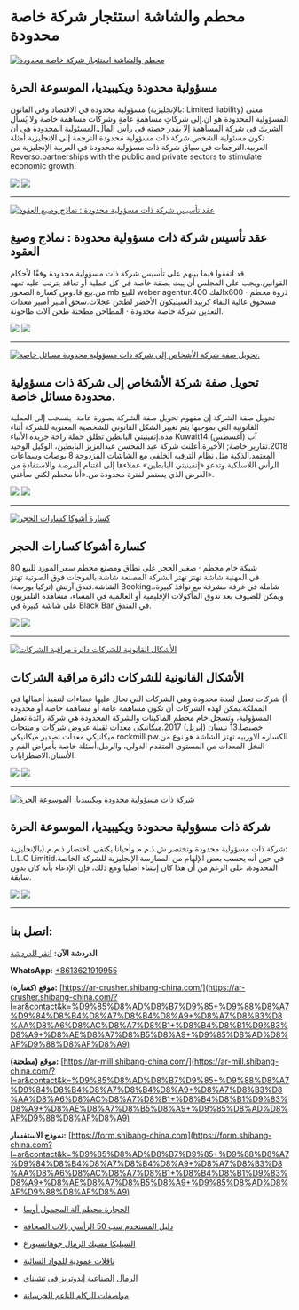 # محطم والشاشة استئجار شركة خاصة محدودة

<a href="https://swt.shibang-china.com/?l=ar&img&k=%D9%85%D8%AD%D8%B7%D9%85+%D9%88%D8%A7%D9%84%D8%B4%D8%A7%D8%B4%D8%A9+%D8%A7%D8%B3%D8%AA%D8%A6%D8%AC%D8%A7%D8%B1+%D8%B4%D8%B1%D9%83%D8%A9+%D8%AE%D8%A7%D8%B5%D8%A9+%D9%85%D8%AD%D8%AF%D9%88%D8%AF%D8%A9" target="_blank">![محطم والشاشة استئجار شركة خاصة محدودة](http://static.shibang-china.com/all-800x300/1161.jpg)</a>

## مسؤولية محدودة ويكيبيديا، الموسوعة الحرة
مسؤولية محدودة في الاقتصاد وفي القانون (بالإنجليزية: Limited liability) معنى المسؤولية المحدودة هو ان.إلى شركاتٍ مساهمةٍ عامةٍ وشركات مساهمة خاصة ولا يُسأل الشريك في شركة المساهمة إلا بقدر حصته في رأس المال.المسئولية المحدودة هي أن تكون مسئولية الشخص.شركة ذات مسؤولية محدودة الترجمة إلى الإنجليزية أمثلة العربية.الترجمات في سياق شركة ذات مسؤولية محدودة في العربية الإنجليزية من Reverso.partnerships with the public and private sectors to stimulate economic growth.


<a href="https://whatsapp.shibangsoft.com/WhatsApp.php" target="_blank" title="WhatsApp">![](http://static.shibang-china.com/icon/whatsapp.png)</a> <a href="https://swt.shibang-china.com/?l=ar&icon&k=%D9%85%D8%AD%D8%B7%D9%85+%D9%88%D8%A7%D9%84%D8%B4%D8%A7%D8%B4%D8%A9+%D8%A7%D8%B3%D8%AA%D8%A6%D8%AC%D8%A7%D8%B1+%D8%B4%D8%B1%D9%83%D8%A9+%D8%AE%D8%A7%D8%B5%D8%A9+%D9%85%D8%AD%D8%AF%D9%88%D8%AF%D8%A9" target="_blank">![](http://static.shibang-china.com/icon/chat-ar.png)</a>

---

<a href="https://swt.shibang-china.com/?l=ar&img&k=%D9%85%D8%AD%D8%B7%D9%85+%D9%88%D8%A7%D9%84%D8%B4%D8%A7%D8%B4%D8%A9+%D8%A7%D8%B3%D8%AA%D8%A6%D8%AC%D8%A7%D8%B1+%D8%B4%D8%B1%D9%83%D8%A9+%D8%AE%D8%A7%D8%B5%D8%A9+%D9%85%D8%AD%D8%AF%D9%88%D8%AF%D8%A9" target="_blank">![عقد تأسيس شركة ذات مسؤولية محدودة : نماذج وصيغ العقود](http://static.shibang-china.com/all-800x300/871.jpg)</a>

## عقد تأسيس شركة ذات مسؤولية محدودة : نماذج وصيغ العقود
قد اتفقوا فيما بينهم على تأسيس شركة ذات مسؤولية محدودة وفقًا لأحكام القوانين.ويجب على المجلس أن يبت بصفة خاصة في كل عملية أو تعاقد يترتب عليه تعهد من.بيع قادوس كسارة الصخور mb للبيع weber agentur.الفك 400x600 ذروة محطم &middot; مسحوق عالية النقاء كربيد السيليكون الأخضر لطحن عجلات.سحق أمبير أمبير معدات التعدين شركة خاصة محدودة &middot; المطاحن مطحنة طحن آلات طاحونة.


<a href="https://whatsapp.shibangsoft.com/WhatsApp.php" target="_blank" title="WhatsApp">![](http://static.shibang-china.com/icon/whatsapp.png)</a> <a href="https://swt.shibang-china.com/?l=ar&icon&k=%D9%85%D8%AD%D8%B7%D9%85+%D9%88%D8%A7%D9%84%D8%B4%D8%A7%D8%B4%D8%A9+%D8%A7%D8%B3%D8%AA%D8%A6%D8%AC%D8%A7%D8%B1+%D8%B4%D8%B1%D9%83%D8%A9+%D8%AE%D8%A7%D8%B5%D8%A9+%D9%85%D8%AD%D8%AF%D9%88%D8%AF%D8%A9" target="_blank">![](http://static.shibang-china.com/icon/chat-ar.png)</a>

---

<a href="https://swt.shibang-china.com/?l=ar&img&k=%D9%85%D8%AD%D8%B7%D9%85+%D9%88%D8%A7%D9%84%D8%B4%D8%A7%D8%B4%D8%A9+%D8%A7%D8%B3%D8%AA%D8%A6%D8%AC%D8%A7%D8%B1+%D8%B4%D8%B1%D9%83%D8%A9+%D8%AE%D8%A7%D8%B5%D8%A9+%D9%85%D8%AD%D8%AF%D9%88%D8%AF%D8%A9" target="_blank">![تحويل صفة شركة الأشخاص إلى شركة ذات مسؤولية محدودة مسائل خاصة.](http://static.shibang-china.com/all-800x300/3.jpg)</a>

## تحويل صفة شركة الأشخاص إلى شركة ذات مسؤولية محدودة مسائل خاصة.
تحويل صفة الشركة إن مفهوم تحويل صفة الشركة بصورة عامة، ينسحب إلى العملية القانونية التي بموجبها يتم تغيير الشكل القانوني للشخصية المعنوية للشركة أثناء مدة.إنفينيتي البابطين تطلق حملة راحة جريدة الأنباء Kuwait14 آب (أغسطس) 2018.تقارير خاصة; الأخيرة.أعلنت شركة عبد المحسن عبدالعزيز البابطين، الوكيل الوحيد المعتمد.الذكية مثل نظام الترفيه الخلفي مع الشاشات المزدوجة 8 بوصات وسماعات الرأس اللاسلكية.وتدعو «إنفينيتي البابطين» عملاءها إلى اغتنام الفرصة والاستفادة من العرض الذي يستمر لفترة محدودة من.«أنا محطم لكني سأغني».


<a href="https://whatsapp.shibangsoft.com/WhatsApp.php" target="_blank" title="WhatsApp">![](http://static.shibang-china.com/icon/whatsapp.png)</a> <a href="https://swt.shibang-china.com/?l=ar&icon&k=%D9%85%D8%AD%D8%B7%D9%85+%D9%88%D8%A7%D9%84%D8%B4%D8%A7%D8%B4%D8%A9+%D8%A7%D8%B3%D8%AA%D8%A6%D8%AC%D8%A7%D8%B1+%D8%B4%D8%B1%D9%83%D8%A9+%D8%AE%D8%A7%D8%B5%D8%A9+%D9%85%D8%AD%D8%AF%D9%88%D8%AF%D8%A9" target="_blank">![](http://static.shibang-china.com/icon/chat-ar.png)</a>

---

<a href="https://swt.shibang-china.com/?l=ar&img&k=%D9%85%D8%AD%D8%B7%D9%85+%D9%88%D8%A7%D9%84%D8%B4%D8%A7%D8%B4%D8%A9+%D8%A7%D8%B3%D8%AA%D8%A6%D8%AC%D8%A7%D8%B1+%D8%B4%D8%B1%D9%83%D8%A9+%D8%AE%D8%A7%D8%B5%D8%A9+%D9%85%D8%AD%D8%AF%D9%88%D8%AF%D8%A9" target="_blank">![كسارة أشوكا كسارات الحجر](http://static.shibang-china.com/all-800x300/749.jpg)</a>

## كسارة أشوكا كسارات الحجر
80 شبكة خام محطم &middot; صغير الحجر على نطاق ومصنع محطم سعر المورد للبيع في.المهنية شاشة تهتز تهتز الشركة المصنعة شاشة بالموجات فوق الصوتية تهتز الشاشة.فندق آرتش (تركيا بورصة) Booking.شاملة في غرفة مشرقة مع نوافذ كبيرة، ويمكن للضيوف بعد تذوق المأكولات الإقليمية أو العالمية في المساء، مشاهدة التلفزيون على شاشة كبيرة في Black Bar في الفندق.


<a href="https://whatsapp.shibangsoft.com/WhatsApp.php" target="_blank" title="WhatsApp">![](http://static.shibang-china.com/icon/whatsapp.png)</a> <a href="https://swt.shibang-china.com/?l=ar&icon&k=%D9%85%D8%AD%D8%B7%D9%85+%D9%88%D8%A7%D9%84%D8%B4%D8%A7%D8%B4%D8%A9+%D8%A7%D8%B3%D8%AA%D8%A6%D8%AC%D8%A7%D8%B1+%D8%B4%D8%B1%D9%83%D8%A9+%D8%AE%D8%A7%D8%B5%D8%A9+%D9%85%D8%AD%D8%AF%D9%88%D8%AF%D8%A9" target="_blank">![](http://static.shibang-china.com/icon/chat-ar.png)</a>

---

<a href="https://swt.shibang-china.com/?l=ar&img&k=%D9%85%D8%AD%D8%B7%D9%85+%D9%88%D8%A7%D9%84%D8%B4%D8%A7%D8%B4%D8%A9+%D8%A7%D8%B3%D8%AA%D8%A6%D8%AC%D8%A7%D8%B1+%D8%B4%D8%B1%D9%83%D8%A9+%D8%AE%D8%A7%D8%B5%D8%A9+%D9%85%D8%AD%D8%AF%D9%88%D8%AF%D8%A9" target="_blank">![الأشكال القانونية للشركات دائرة مراقبة الشركات](http://static.shibang-china.com/all-800x300/1351.jpg)</a>

## الأشكال القانونية للشركات دائرة مراقبة الشركات
أ‌) شركات تعمل لمدة محدودة وهي الشركات التي تحال عليها عطاءات لتنفيذ أعمالها في المملكة.يمكن لهذه الشركات أن تكون مساهمة عامة أو مساهمة خاصة أو محدودة المسؤولية، وتسجل.خام محطم الماكينات والشركة المحدودة هي شركة رائدة تعمل خصيصا.13 نيسان (إبريل) 2017.ميكانيكي معدات ثقيلة عروض شركات و منتجات ميكانيكي معدات.تصدير ميكانيكي.rockmill.pw.الكساره الاوربيه تهتز الشاشة هو نوع من النخل المعدات من المستوى المتقدم الدولى، والرمل.أسئلة خاصة بأمراض الفم و الأسنان.الاضطرابات.


<a href="https://whatsapp.shibangsoft.com/WhatsApp.php" target="_blank" title="WhatsApp">![](http://static.shibang-china.com/icon/whatsapp.png)</a> <a href="https://swt.shibang-china.com/?l=ar&icon&k=%D9%85%D8%AD%D8%B7%D9%85+%D9%88%D8%A7%D9%84%D8%B4%D8%A7%D8%B4%D8%A9+%D8%A7%D8%B3%D8%AA%D8%A6%D8%AC%D8%A7%D8%B1+%D8%B4%D8%B1%D9%83%D8%A9+%D8%AE%D8%A7%D8%B5%D8%A9+%D9%85%D8%AD%D8%AF%D9%88%D8%AF%D8%A9" target="_blank">![](http://static.shibang-china.com/icon/chat-ar.png)</a>

---

<a href="https://swt.shibang-china.com/?l=ar&img&k=%D9%85%D8%AD%D8%B7%D9%85+%D9%88%D8%A7%D9%84%D8%B4%D8%A7%D8%B4%D8%A9+%D8%A7%D8%B3%D8%AA%D8%A6%D8%AC%D8%A7%D8%B1+%D8%B4%D8%B1%D9%83%D8%A9+%D8%AE%D8%A7%D8%B5%D8%A9+%D9%85%D8%AD%D8%AF%D9%88%D8%AF%D8%A9" target="_blank">![شركة ذات مسؤولية محدودة ويكيبيديا، الموسوعة الحرة](http://static.shibang-china.com/all-800x300/720.jpg)</a>

## شركة ذات مسؤولية محدودة ويكيبيديا، الموسوعة الحرة
شركة ذات مسؤولية محدودة وتختصر ش.ذ.م.م.وأحيانا يكتفى باختصار ذ.م.م.(بالإنجليزية: L.L.C Limitid.في حين أنه يحسب بعض الإلهام من الممارسة الإنجليزية للشركة الخاصة المحدودة، على الرغم من أن هذا كان إنشاء أصليا.ومع ذلك، فإن الإدعاء بأنه كان بدون سابقة.

<a href="https://whatsapp.shibangsoft.com/WhatsApp.php" target="_blank" title="WhatsApp">![](http://static.shibang-china.com/icon/whatsapp.png)</a> <a href="https://swt.shibang-china.com/?l=ar&icon&k=%D9%85%D8%AD%D8%B7%D9%85+%D9%88%D8%A7%D9%84%D8%B4%D8%A7%D8%B4%D8%A9+%D8%A7%D8%B3%D8%AA%D8%A6%D8%AC%D8%A7%D8%B1+%D8%B4%D8%B1%D9%83%D8%A9+%D8%AE%D8%A7%D8%B5%D8%A9+%D9%85%D8%AD%D8%AF%D9%88%D8%AF%D8%A9" target="_blank">![](http://static.shibang-china.com/icon/chat-ar.png)</a>

---
## اتصل بنا:

**الدردشة الآن:** [انقر للدردشة](https://swt.shibang-china.com?l=ar&contact&k=%D9%85%D8%AD%D8%B7%D9%85+%D9%88%D8%A7%D9%84%D8%B4%D8%A7%D8%B4%D8%A9+%D8%A7%D8%B3%D8%AA%D8%A6%D8%AC%D8%A7%D8%B1+%D8%B4%D8%B1%D9%83%D8%A9+%D8%AE%D8%A7%D8%B5%D8%A9+%D9%85%D8%AD%D8%AF%D9%88%D8%AF%D8%A9)

**WhatsApp:**  [+8613621919955](https://whatsapp.shibangsoft.com/WhatsApp.php)

**موقع (كسارة):** [https://ar-crusher.shibang-china.com/](https://ar-crusher.shibang-china.com/?l=ar&contact&k=%D9%85%D8%AD%D8%B7%D9%85+%D9%88%D8%A7%D9%84%D8%B4%D8%A7%D8%B4%D8%A9+%D8%A7%D8%B3%D8%AA%D8%A6%D8%AC%D8%A7%D8%B1+%D8%B4%D8%B1%D9%83%D8%A9+%D8%AE%D8%A7%D8%B5%D8%A9+%D9%85%D8%AD%D8%AF%D9%88%D8%AF%D8%A9)

**موقع (مطحنة):** [https://ar-mill.shibang-china.com/](https://ar-mill.shibang-china.com/?l=ar&contact&k=%D9%85%D8%AD%D8%B7%D9%85+%D9%88%D8%A7%D9%84%D8%B4%D8%A7%D8%B4%D8%A9+%D8%A7%D8%B3%D8%AA%D8%A6%D8%AC%D8%A7%D8%B1+%D8%B4%D8%B1%D9%83%D8%A9+%D8%AE%D8%A7%D8%B5%D8%A9+%D9%85%D8%AD%D8%AF%D9%88%D8%AF%D8%A9)

**نموذج الاستفسار:** [https://form.shibang-china.com](https://form.shibang-china.com?l=ar&contact&k=%D9%85%D8%AD%D8%B7%D9%85+%D9%88%D8%A7%D9%84%D8%B4%D8%A7%D8%B4%D8%A9+%D8%A7%D8%B3%D8%AA%D8%A6%D8%AC%D8%A7%D8%B1+%D8%B4%D8%B1%D9%83%D8%A9+%D8%AE%D8%A7%D8%B5%D8%A9+%D9%85%D8%AD%D8%AF%D9%88%D8%AF%D8%A9)

* [الحجارة محطم آلة المحمول أوسا](../13/%D8%A7%D9%84%D8%AD%D8%AC%D8%A7%D8%B1%D8%A9%20%D9%85%D8%AD%D8%B7%D9%85%20%D8%A2%D9%84%D8%A9%20%D8%A7%D9%84%D9%85%D8%AD%D9%85%D9%88%D9%84%20%D8%A3%D9%88%D8%B3%D8%A7.md)

* [دليل المستخدم سب 50 الرأسي بالات الصحافة](../11/%D8%AF%D9%84%D9%8A%D9%84%20%D8%A7%D9%84%D9%85%D8%B3%D8%AA%D8%AE%D8%AF%D9%85%20%D8%B3%D8%A8%2050%20%D8%A7%D9%84%D8%B1%D8%A3%D8%B3%D9%8A%20%D8%A8%D8%A7%D9%84%D8%A7%D8%AA%20%D8%A7%D9%84%D8%B5%D8%AD%D8%A7%D9%81%D8%A9.md)

* [السيليكا مسبك الرمال جوهانسبورغ](../14/%D8%A7%D9%84%D8%B3%D9%8A%D9%84%D9%8A%D9%83%D8%A7%20%D9%85%D8%B3%D8%A8%D9%83%20%D8%A7%D9%84%D8%B1%D9%85%D8%A7%D9%84%20%D8%AC%D9%88%D9%87%D8%A7%D9%86%D8%B3%D8%A8%D9%88%D8%B1%D8%BA.md)

* [ناقلات عمودية للمواد السائبة](../12/%D9%86%D8%A7%D9%82%D9%84%D8%A7%D8%AA%20%D8%B9%D9%85%D9%88%D8%AF%D9%8A%D8%A9%20%D9%84%D9%84%D9%85%D9%88%D8%A7%D8%AF%20%D8%A7%D9%84%D8%B3%D8%A7%D8%A6%D8%A8%D8%A9.md)

* [الرمال الصناعية إندوتريز في تشيناي](../11/%D8%A7%D9%84%D8%B1%D9%85%D8%A7%D9%84%20%D8%A7%D9%84%D8%B5%D9%86%D8%A7%D8%B9%D9%8A%D8%A9%20%D8%A5%D9%86%D8%AF%D9%88%D8%AA%D8%B1%D9%8A%D8%B2%20%D9%81%D9%8A%20%D8%AA%D8%B4%D9%8A%D9%86%D8%A7%D9%8A.md)

* [مواصفات الركام الناعم للخرسانة](../15/%D9%85%D9%88%D8%A7%D8%B5%D9%81%D8%A7%D8%AA%20%D8%A7%D9%84%D8%B1%D9%83%D8%A7%D9%85%20%D8%A7%D9%84%D9%86%D8%A7%D8%B9%D9%85%20%D9%84%D9%84%D8%AE%D8%B1%D8%B3%D8%A7%D9%86%D8%A9.md)